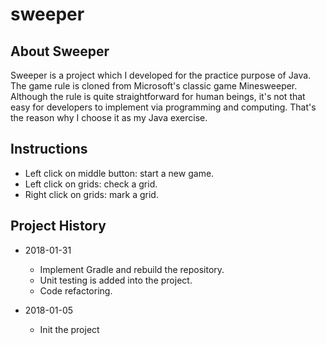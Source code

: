 # sweeper

<h2> About Sweeper</h2>

Sweeper is a project which I developed for the practice purpose of Java. The game rule is cloned from Microsoft's classic game Minesweeper. Although the rule is quite straightforward for human beings, it's not that easy for developers to implement via programming and computing. That's the reason why I choose it as my Java exercise.

<h2> Instructions </h2>

* Left click on middle button: start a new game.
* Left click on grids: check a grid.
* Right click on grids: mark a grid.

<h2> Project History </h2>

* 2018-01-31
    * Implement Gradle and rebuild the repository.
    * Unit testing is added into the project.
    * Code refactoring.

* 2018-01-05
    * Init the project
    